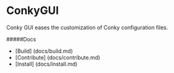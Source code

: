 ConkyGUI
========

Conky GUI eases the customization of Conky configuration files.

#####Docs

 * [Build] (docs/build.md)
 * [Contribute] (docs/contribute.md)
 * [Install] (docs/install.md)


